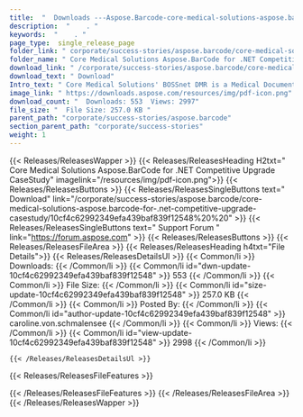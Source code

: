 ```yaml
---
title:  "  Downloads ---Aspose.Barcode-core-medical-solutions-aspose.barcode-for-.net-competitive-upgrade-casestudy . " 
description:  "    . " 
keywords:  "    . " 
page_type:  single_release_page
folder_link: " corporate/success-stories/aspose.barcode/core-medical-solutions-aspose.barcode-for-.net-competitive-upgrade-casestudy/"
folder_name: " Core Medical Solutions Aspose.BarCode for .NET Competitive Upgrade CaseStudy"
download_link: " /corporate/success-stories/aspose.barcode/core-medical-solutions-aspose.barcode-for-.net-competitive-upgrade-casestudy/10cf4c62992349efa439baf839f12548"
download_text: " Download"
Intro_text: " Core Medical Solutions' BOSSnet DMR is a Medical Document acquisition and displa..."
image_link: " https://downloads.aspose.com/resources/img/pdf-icon.png"
download_count: "  Downloads: 553  Views: 2997"
file_size: "  File Size: 257.0 KB "
parent_path: "corporate/success-stories/aspose.barcode"
section_parent_path: "corporate/success-stories"
weight: 1 
---
```


{{< Releases/ReleasesWapper >}}
  {{< Releases/ReleasesHeading H2txt=" Core Medical Solutions Aspose.BarCode for .NET Competitive Upgrade CaseStudy" imagelink="/resources/img/pdf-icon.png">}}
  {{< Releases/ReleasesButtons >}}
    {{< Releases/ReleasesSingleButtons text=" Download" link="/corporate/success-stories/aspose.barcode/core-medical-solutions-aspose.barcode-for-.net-competitive-upgrade-casestudy/10cf4c62992349efa439baf839f12548%20%20" >}}
    {{< Releases/ReleasesSingleButtons text=" Support Forum " link="https://forum.aspose.com" >}}
  {{< Releases/ReleasesButtons >}}
  {{< Releases/ReleasesFileArea >}}
    {{< Releases/ReleasesHeading h4txt="File Details">}}
    {{< Releases/ReleasesDetailsUl >}}
            {{< Common/li  >}} Downloads: {{< /Common/li >}} 
      {{< Common/li id="dwn-update-10cf4c62992349efa439baf839f12548" >}} 553 {{< /Common/li >}} 
      {{< Common/li  >}} File Size: {{< /Common/li >}} 
      {{< Common/li id="size-update-10cf4c62992349efa439baf839f12548" >}} 257.0 KB {{< /Common/li >}} 
      {{< Common/li  >}} Posted By: {{< /Common/li >}} 
      {{< Common/li id="author-update-10cf4c62992349efa439baf839f12548" >}} caroline.von.schmalensee {{< /Common/li >}} 
      {{< Common/li  >}} Views: {{< /Common/li >}} 
      {{< Common/li id="view-update-10cf4c62992349efa439baf839f12548" >}} 2998 {{< /Common/li >}} 

    {{< /Releases/ReleasesDetailsUl >}}

  {{< Releases/ReleasesFileFeatures >}}
      
  {{< /Releases/ReleasesFileFeatures >}}
 {{< /Releases/ReleasesFileArea >}}
{{< /Releases/ReleasesWapper >}}


